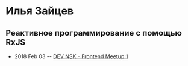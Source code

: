 # Илья Зайцев

## Реактивное программирование с помощью RxJS
- 2018 Feb 03 -- [DEV NSK - Frontend Meetup 1](https://youtu.be/GmnHkHb86a4)    
